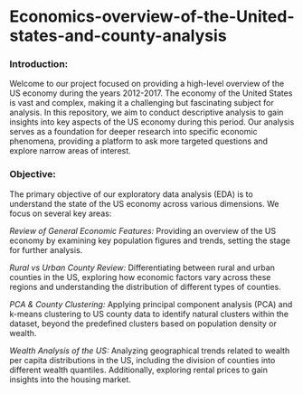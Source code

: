 # Economics-overview-of-the-United-states-and-county-analysis

### Introduction:

Welcome to our project focused on providing a high-level overview of the US economy during the years 2012-2017. The economy of the United States is vast and complex, making it a challenging but fascinating subject for analysis. In this repository, we aim to conduct descriptive analysis to gain insights into key aspects of the US economy during this period. Our analysis serves as a foundation for deeper research into specific economic phenomena, providing a platform to ask more targeted questions and explore narrow areas of interest.

### Objective:

The primary objective of our exploratory data analysis (EDA) is to understand the state of the US economy across various dimensions. We focus on several key areas:

*Review of General Economic Features:* Providing an overview of the US economy by examining key population figures and trends, setting the stage for further analysis.

*Rural vs Urban County Review:* Differentiating between rural and urban counties in the US, exploring how economic factors vary across these regions and understanding the distribution of different types of counties.

*PCA & County Clustering:* Applying principal component analysis (PCA) and k-means clustering to US county data to identify natural clusters within the dataset, beyond the predefined clusters based on population density or wealth.

*Wealth Analysis of the US:* Analyzing geographical trends related to wealth per capita distributions in the US, including the division of counties into different wealth quantiles. Additionally, exploring rental prices to gain insights into the housing market.
